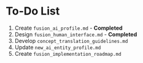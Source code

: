 # To-Do List

1. Create `fusion_ai_profile.md` - **Completed**
2. Design `fusion_human_interface.md` - **Completed**
3. Develop `concept_translation_guidelines.md`
4. Update `new_ai_entity_profile.md`
5. Create `fusion_implementation_roadmap.md`
